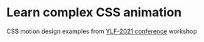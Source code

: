 # Learn complex CSS animation

CSS motion design examples from [YLF-2021 conference](https://yandex.ru/promo/yandex4developers/yalovefrontend2021) workshop
